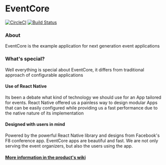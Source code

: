 # EventCore

[![CircleCI](https://circleci.com/gh/r1cebank/EventCore.svg?style=svg&circle-token=4818e261239699435208c8c2f2c3d58f5bf3fec9)](https://circleci.com/gh/r1cebank/EventCore)
[![Build Status](https://www.bitrise.io/app/7f947070f47f6b1e.svg?token=XYwzUyo3GCleWe2hxL72bA)](https://www.bitrise.io/app/7f947070f47f6b1e)

### About

EventCore is the example application for next generation event applications

### What's special?

Well everything is special about EventCore, it differs from traditional approach of configurable applications

#### Use of React Native

Its been a debate what kind of technology we should use for an App tailored for events. React Native offered us a painless way to design modular Apps that can be easily configured while providing us a fast performance due to the native nature of its implementation

#### Designed with users in mind

Powered by the powerful React Native library and designs from Facebook's F8 conference app. EventCore apps are beautiful and fast. We are not only serving the event organizers, but also the users using the app.

#### [More information in the product's wiki](https://github.com/r1cebank/EventCore/wiki)